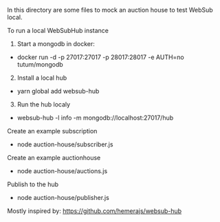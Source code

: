 In this directory are some files to mock an auction house to test WebSub local.

To run a local WebSubHub instance

1. Start a mongodb in docker:

-   docker run -d -p 27017:27017 -p 28017:28017 -e AUTH=no tutum/mongodb

2. Install a local hub

-   yarn global add websub-hub

3. Run the hub localy

-   websub-hub -l info -m mongodb://localhost:27017/hub

Create an example subscription

-   node auction-house/subscriber.js

Create an example auctionhouse

-   node auction-house/auctions.js

Publish to the hub

-   node auction-house/publisher.js

Mostly inspired by: https://github.com/hemerajs/websub-hub
